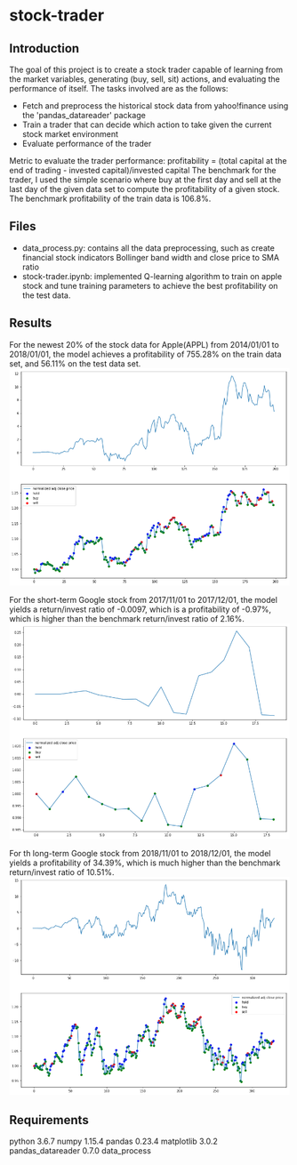 # stock-trader
## Introduction
The goal of this project is to create a stock trader capable of learning from the market variables, generating (buy, sell, sit) actions, and evaluating the performance of itself. The tasks involved are as the follows:
- Fetch and preprocess the historical stock data from yahoo!finance using the 'pandas_datareader' package
- Train a trader that can decide which action to take given the current stock market environment
- Evaluate performance of the trader

Metric to evaluate the trader performance:
profitability = (total capital at the end of trading - invested capital)/invested capital
The benchmark for the trader, I used the simple scenario where buy at the first day and sell at the last day of the given data set to compute the profitability of a given stock. The benchmark profitability of the train data is 106.8%.

## Files
- data_process.py: contains all the data preprocessing, such as create financial stock indicators Bollinger band width and close price to SMA ratio
- stock-trader.ipynb: implemented Q-learning algorithm to train on apple stock and tune training parameters to achieve the best profitability on the test data.


## Results
For the newest 20% of the stock data for Apple(APPL) from 2014/01/01 to 2018/01/01, the model achieves a profitability of 755.28% on the train data set, and 56.11% on the test data set.
<img src="https://github.com/nyxcat/stock-trader/blob/master/Figures/apple_test.png">

For the short-term Google stock from 2017/11/01 to 2017/12/01, the model yields a return/invest ratio of -0.0097, which is a profitability of -0.97%, which is higher than the benchmark return/invest ratio of 2.16%.
<img src="https://github.com/nyxcat/stock-trader/blob/master/Figures/short-term-google.png">

For th long-term Google stock from 2018/11/01 to 2018/12/01, the model yields a profitability of 34.39%, which is much higher than the benchmark return/invest ratio of 10.51%.
<img src="https://github.com/nyxcat/stock-trader/blob/master/Figures/longterm-google.png">

## Requirements
python 3.6.7
numpy 1.15.4
pandas 0.23.4
matplotlib 3.0.2
pandas_datareader 0.7.0 
data_process
